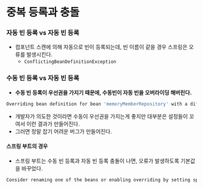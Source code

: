 # 중복 등록과 충돌

### 자동 빈 등록 vs 자동 빈 등록
- 컴포넌트 스캔에 의해 자동으로 빈이 등록되는데, 빈 이름이 같을 경우 스프링은 오류를 발생시킨다.
  - `ConflictingBeanDefinitionException`

### 수동 빈 등록 vs 자동 빈 등록
- **수동 빈 등록이 우선권을 가지기 때문에, 수동빈이 자동 빈을 오버라이딩 해버린다.**
```bash
Overriding bean definition for bean 'memoryMemberRepository' with a different definition: replacing [Generic bean: class [hello.core.member.MemoryMemberRepository];
```
- 개발자가 의도한 것이라면 수동이 우선권을 가지는게 좋지만 대부분은 설정들이 꼬여서 이런 결과가 만들어진다.
- 그러면 정말 잡기 어려운 버그가 만들어진다.

#### 스프링 부트의 경우
- 스프링 부트는 수동 빈 등록과 자동 빈 등록 충돌이 나면, 오류가 발생하도록 기본값을 바꾸었다.
```bash
Consider renaming one of the beans or enabling overriding by setting spring.main.allow-bean-definition-overriding=true
```

